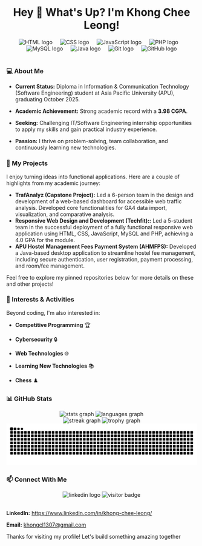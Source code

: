 <h1 align="center">Hey 👋 What's Up? I'm Khong Chee Leong!</h1>

<div align="center">
<img src="https://skillicons.dev/icons?i=html" height="40" alt="HTML logo" />
<img width="12" />
<img src="https://skillicons.dev/icons?i=css" height="40" alt="CSS logo" />
<img width="12" />
<img src="https://skillicons.dev/icons?i=js" height="40" alt="JavaScript logo" />
<img width="12" />
<img src="https://skillicons.dev/icons?i=php" height="40" alt="PHP logo" />
<img width="12" />
<img src="https://skillicons.dev/icons?i=mysql" height="40" alt="MySQL logo" />
<img width="12" />
<img src="https://skillicons.dev/icons?i=java" height="40" alt="Java logo" /> <!-- Added Java -->
<img width="12" />
<img src="https://skillicons.dev/icons?i=git" height="40" alt="Git logo" />
<img width="12" />
<img src="https://skillicons.dev/icons?i=github" height="40" alt="GitHub logo" />
</div>

<br>

### 💻 About Me

* **Current Status:** Diploma in Information & Communication Technology (Software Engineering) student at Asia Pacific University (APU), graduating October 2025.

* **Academic Achievement:** Strong academic record with a **3.98 CGPA**.

* **Seeking:** Challenging IT/Software Engineering internship opportunities to apply my skills and gain practical industry experience.

* **Passion:** I thrive on problem-solving, team collaboration, and continuously learning new technologies.

### 🚀 My Projects

I enjoy turning ideas into functional applications. Here are a couple of highlights from my academic journey:

* **TrafAnalyz (Capstone Project):** Led a 6-person team in the design and development of a web-based dashboard for accessible web traffic analysis. Developed core functionalities for GA4 data import, visualization, and comparative analysis.
* **Responsive Web Design and Development (Techfit)::** Led a 5-student team in the successful deployment of a fully functional responsive web application using HTML, CSS, JavaScript, MySQL and PHP, achieving a 4.0 GPA for the module.
* **APU Hostel Management Fees Payment System (AHMFPS):** Developed a Java-based desktop application to streamline hostel fee management, including secure authentication, user registration, payment processing, and room/fee management.

Feel free to explore my pinned repositories below for more details on these and other projects!

### 🌱 Interests & Activities

Beyond coding, I'm also interested in:

* **Competitive Programming** 🏆

* **Cybersecurity** 🔒

* **Web Technologies** 🌐

* **Learning New Technologies** 📚

* **Chess** ♟️

### 📊 GitHub Stats

<div align="center">
<img src="https://github-readme-stats.vercel.app/api?username=KhongCL&hide_title=false&hide_rank=false&show_icons=true&include_all_commits=true&count_private=true&disable_animations=false&theme=dracula&locale=en&hide_border=false" height="150" alt="stats graph" />
<img src="https://github-readme-stats.vercel.app/api/top-langs?username=KhongCL&locale=en&hide_title=false&layout=compact&card_width=320&langs_count=5&theme=dracula&hide_border=false" height="150" alt="languages graph" />
</div>

<div align="center">
<img src="https://streak-stats.demolab.com?user=KhongCL&locale=en&mode=daily&theme=dracula&hide_border=false&border_radius=5&order=3" height="150" alt="streak graph" />
<img src="https://github-profile-trophy.vercel.app?username=KhongCL&theme=dracula&column=-1&row=1&margin-w=8&margin-h=8&no-bg=false&no-frame=false&order=4" height="150" alt="trophy graph" />
</div>

<div align="center">
  <picture>
  <source media="(prefers-color-scheme: dark)" srcset="https://raw.githubusercontent.com/KhongCL/KhongCL/output/github-snake-dark.svg">
  <source media="(prefers-color-scheme: light)" srcset="https://raw.githubusercontent.com/KhongCL/KhongCL/output/github-snake.svg">
  <img alt="github-snake" src="https://raw.githubusercontent.com/KhongCL/KhongCL/output/github-snake.svg">
  </picture>
</div>

### 📫 Connect With Me

<div align="center">
<img src="https://img.shields.io/static/v1?message=LinkedIn&logo=linkedin&label=&color=0077B5&logoColor=white&labelColor=&style=for-the-badge" height="25" alt="linkedin logo" />
<img src="https://visitor-badge.laobi.icu/badge?page_id=KhongCL.KhongCL&" alt="visitor badge" />
</div>
<br>
<div align="left">

**LinkedIn:** <https://www.linkedin.com/in/khong-chee-leong/>

**Email:** khongcl1307@gmail.com

</div>

Thanks for visiting my profile! Let's build something amazing together
